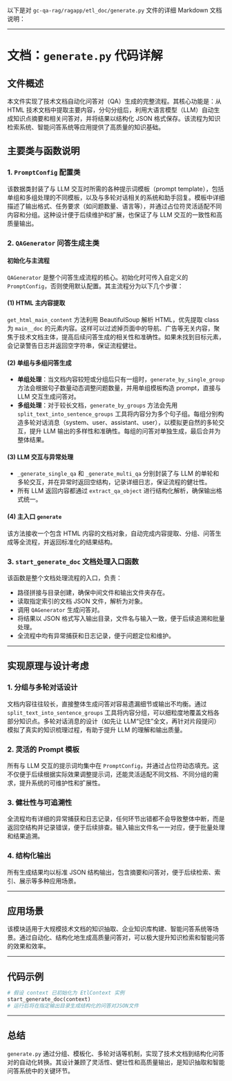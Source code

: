 以下是对 `gc-qa-rag/ragapp/etl_doc/generate.py` 文件的详细 Markdown 文档说明：

---

# 文档：`generate.py` 代码详解

## 文件概述

本文件实现了技术文档自动化问答对（QA）生成的完整流程。其核心功能是：从 HTML 技术文档中提取主要内容，分句分组后，利用大语言模型（LLM）自动生成知识点摘要和相关问答对，并将结果以结构化 JSON 格式保存。该流程为知识检索系统、智能问答系统等应用提供了高质量的知识基础。

## 主要类与函数说明

### 1. `PromptConfig` 配置类

该数据类封装了与 LLM 交互时所需的各种提示词模板（prompt template），包括单组和多组处理的不同模板，以及与多轮对话相关的系统和助手回复。模板中详细描述了输出格式、任务要求（如问题数量、语言等），并通过占位符灵活适配不同内容和分组。这种设计便于后续维护和扩展，也保证了与 LLM 交互的一致性和高质量输出。

### 2. `QAGenerator` 问答生成主类

#### 初始化与主流程

`QAGenerator` 是整个问答生成流程的核心。初始化时可传入自定义的 `PromptConfig`，否则使用默认配置。其主流程分为以下几个步骤：

#### (1) HTML 主内容提取

`get_html_main_content` 方法利用 BeautifulSoup 解析 HTML，优先提取 class 为 `main__doc` 的元素内容。这样可以过滤掉页面中的导航、广告等无关内容，聚焦于技术文档主体，提高后续问答生成的相关性和准确性。如果未找到目标元素，会记录警告日志并返回空字符串，保证流程健壮。

#### (2) 单组与多组问答生成

-   **单组处理**：当文档内容较短或分组后只有一组时，`generate_by_single_group` 方法会根据句子数量动态调整问题数量，并用单组模板构造 prompt，直接与 LLM 交互生成问答对。
-   **多组处理**：对于较长文档，`generate_by_groups` 方法会先用 `split_text_into_sentence_groups` 工具将内容分为多个句子组。每组分别构造多轮对话消息（system、user、assistant、user），以模拟更自然的多轮交互，提升 LLM 输出的多样性和准确性。每组的问答对单独生成，最后合并为整体结果。

#### (3) LLM 交互与异常处理

-   `_generate_single_qa` 和 `_generate_multi_qa` 分别封装了与 LLM 的单轮和多轮交互，并在异常时返回空结构，记录详细日志，保证流程的健壮性。
-   所有 LLM 返回内容都通过 `extract_qa_object` 进行结构化解析，确保输出格式统一。

#### (4) 主入口 `generate`

该方法接收一个包含 HTML 内容的文档对象，自动完成内容提取、分组、问答生成等全流程，并返回标准化的结果结构。

### 3. `start_generate_doc` 文档处理入口函数

该函数是整个文档处理流程的入口，负责：

-   路径拼接与目录创建，确保中间文件和输出文件夹存在。
-   读取指定索引的文档 JSON 文件，解析为对象。
-   调用 `QAGenerator` 生成问答对。
-   将结果以 JSON 格式写入输出目录，文件名与输入一致，便于后续追溯和批量处理。
-   全流程中均有异常捕获和日志记录，便于问题定位和维护。

---

## 实现原理与设计考虑

### 1. 分组与多轮对话设计

文档内容往往较长，直接整体生成问答对容易遗漏细节或输出不均衡。通过 `split_text_into_sentence_groups` 工具将内容分组，可以细粒度地覆盖文档各部分知识点。多轮对话消息的设计（如先让 LLM“记住”全文，再针对片段提问）模拟了真实的知识梳理过程，有助于提升 LLM 的理解和输出质量。

### 2. 灵活的 Prompt 模板

所有与 LLM 交互的提示词均集中在 `PromptConfig`，并通过占位符动态填充。这不仅便于后续根据实际效果调整提示词，还能灵活适配不同文档、不同分组的需求，提升系统的可维护性和扩展性。

### 3. 健壮性与可追溯性

全流程均有详细的异常捕获和日志记录，任何环节出错都不会导致整体中断，而是返回空结构并记录错误，便于后续排查。输入输出文件名一一对应，便于批量处理和结果追溯。

### 4. 结构化输出

所有生成结果均以标准 JSON 结构输出，包含摘要和问答对，便于后续检索、索引、展示等多种应用场景。

---

## 应用场景

该模块适用于大规模技术文档的知识抽取、企业知识库构建、智能问答系统等场景。通过自动化、结构化地生成高质量问答对，可以极大提升知识检索和智能问答的效果和效率。

---

## 代码示例

```python
# 假设 context 已初始化为 EtlContext 实例
start_generate_doc(context)
# 运行后将在指定输出目录生成结构化的问答对JSON文件
```

---

## 总结

`generate.py` 通过分组、模板化、多轮对话等机制，实现了技术文档到结构化问答对的自动化转换。其设计兼顾了灵活性、健壮性和高质量输出，是知识抽取和智能问答系统中的关键环节。
